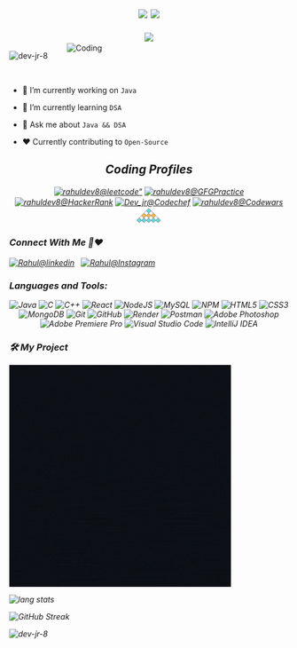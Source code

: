 

<h1 align="center"> <img src="https://media.giphy.com/media/hvRJCLFzcasrR4ia7z/giphy.gif" width="38px">
<a><img src="https://readme-typing-svg.demolab.com?font=Google+Sans&weight=500&size=34&duration=4000&pause=1500&color=C9D1D9&vCenter=true&width=350&height=40&lines=Vanakkam%2C+I'm+Rahul;Hello%2C+I'm+Rahul;Hola%2C+I'm+Rahul;Bonjour%2C+I'm+Rahul"/></a></h1>

<div align="center">
<a ><img src="https://readme-typing-svg.demolab.com?font=&pause=1000&color=F70909&center=true&width=700&lines=An+Undergraduate+Student%2C+Always+keen+to+Learn+New+Technologies;%E2%9D%A4%EF%B8%8FData+Structures+and+Algorithms%E2%9D%A4%EF%B8%8F;%F0%9F%92%AC+Java+%7C+C+%F0%9F%92%AC;%F0%9F%9B%A0%EF%B8%8F+STUNNING+SPARK+%F0%9F%9B%A0%EF%B8%8F;Open+Source+%E2%9D%A4%EF%B8%8F" /></a>
</div>

<img align="right" alt="Coding" width="400" src="https://freesvg.org/img/computers.png">

<p align="left"> <img src="https://komarev.com/ghpvc/?username=dev-jr-8&label=Profile%20views&color=0e75b6&style=flat" alt="dev-jr-8" /> </p>

<p align="left"> <a href="https://twitter.com/" target="blank"><img src="https://img.shields.io/twitter/follow/?logo=twitter&style=for-the-badge" alt="" /></a> </p>

- 🔭 I’m currently working on `Java` 

- 🌱 I’m currently learning `DSA` 

- 💬 Ask me about `Java && DSA`

- ❤️ Currently contributing to `Open-Source`


<div align = "center">
 <h2><i>Coding Profiles</h2>
   <a href="https://leetcode.com/rahuldev8/" target="blank"><img align="center" src="https://leetcode.com/static/images/LeetCode_logo_rvs.png" alt=rahuldev8@leetcode" width="50" /></a>
<a href="https://auth.geeksforgeeks.org/user/rahuldev8" target="blank"><img align="center" src="https://img.icons8.com/color/480/GeeksforGeeks.png" alt="rahuldev8@GFGPractice" width="50" /></a>
<a href="https://www.hackerrank.com/rahuldev8" target="blank"><img align="center" src="https://upload.wikimedia.org/wikipedia/commons/thumb/4/40/HackerRank_Icon-1000px.png/800px-HackerRank_Icon-1000px.png" alt="rahuldev8@HackerRank" width="50" /></a>
 <a href="https://www.codechef.com/users/dev_jr" target="blank"><img align="center" src="https://avatars.githubusercontent.com/u/11960354?v=4" alt="Dev_jr@Codechef" width="50" /></a>
  <a href="https://www.codewars.com/users/rahuldev8" target="blank"><img align="center" src="https://docs.codewars.com/logo.svg" alt="rahuldev8@Codewars" width="45" /></a>
  <a href="https://www.interviewbit.com/profile/rahuldev8" target="blank"><img align="center" src="Images/interview_bit_logo.png" alt="rahuldev8@InterviewBit" width="50" /></a>
 </div>


  <h3>Connect With Me 💬❤</h3>
  <a href="https://www.linkedin.com/in/rahul-sundararaj-016536214/" target="blank"><img align="center" src="https://upload.wikimedia.org/wikipedia/commons/thumb/f/f8/LinkedIn_icon_circle.svg/1200px-LinkedIn_icon_circle.svg.png" alt="Rahul@linkedin" width="45" height="45" /></a> &nbsp
  <a href="https://www.instagram.com/simplyrahul8/" target="blank"><img align="center" src="https://upload.wikimedia.org/wikipedia/commons/thumb/a/a5/Instagram_icon.png/2048px-Instagram_icon.png" alt="Rahul@Instagram" width="45" height="45" /></a>


 <div align = "center">
<h3 align="left">Languages and Tools:</h3>

![Java](https://img.shields.io/badge/java-%23ED8B00.svg?style=for-the-badge&logo=java&logoColor=white)
![C](https://img.shields.io/badge/c-%2300599C.svg?style=for-the-badge&logo=c&logoColor=white)
![C++](https://img.shields.io/badge/c++-%2300599C.svg?style=for-the-badge&logo=c%2B%2B&logoColor=white)
![React](https://img.shields.io/badge/react-%2320232a.svg?style=for-the-badge&logo=react&logoColor=%2361DAFB)
![NodeJS](https://img.shields.io/badge/node.js-6DA55F?style=for-the-badge&logo=node.js&logoColor=white)
![MySQL](https://img.shields.io/badge/mysql-%2300f.svg?style=for-the-badge&logo=mysql&logoColor=white)
![NPM](https://img.shields.io/badge/NPM-%23CB3837.svg?style=for-the-badge&logo=npm&logoColor=white)
![HTML5](https://img.shields.io/badge/html5-%23E34F26.svg?style=for-the-badge&logo=html5&logoColor=white)
![CSS3](https://img.shields.io/badge/css3-%231572B6.svg?style=for-the-badge&logo=css3&logoColor=white)
![MongoDB](https://img.shields.io/badge/MongoDB-%234ea94b.svg?style=for-the-badge&logo=mongodb&logoColor=white)
![Git](https://img.shields.io/badge/git-%23F05033.svg?style=for-the-badge&logo=git&logoColor=white)
![GitHub](https://img.shields.io/badge/github-%23121011.svg?style=for-the-badge&logo=github&logoColor=white)
![Render](https://img.shields.io/badge/Render-%46E3B7.svg?style=for-the-badge&logo=render&logoColor=white)
![Postman](https://img.shields.io/badge/Postman-FF6C37?style=for-the-badge&logo=postman&logoColor=white)
![Adobe Photoshop](https://img.shields.io/badge/adobe%20photoshop-%2331A8FF.svg?style=for-the-badge&logo=adobe%20photoshop&logoColor=white)
![Adobe Premiere Pro](https://img.shields.io/badge/Adobe%20Premiere%20Pro-9999FF.svg?style=for-the-badge&logo=Adobe%20Premiere%20Pro&logoColor=white)
![Visual Studio Code](https://img.shields.io/badge/Visual%20Studio%20Code-0078d7.svg?style=for-the-badge&logo=visual-studio-code&logoColor=white)
![IntelliJ IDEA](https://img.shields.io/badge/IntelliJIDEA-000000.svg?style=for-the-badge&logo=intellij-idea&logoColor=white)
  </div>

### 🛠️ My Project
<a href="https://stunning-spark.onrender.com/" target="_blank"> <img alt="Stunning Spark" src="Images/Stunning_Spark_Git_Animated_Gif.gif" height="400" width="400" align="center"> </a>

<p align="left">
<img alt="lang stats" src="https://github-readme-stats.vercel.app/api/top-langs/?username=rahuldev8&layout=compact&hide_border=true&bg_color=1b2731&text_color=ebdfe2&title_color=eb1622&langs_count=10&hide=procfile&exclude_repo=dice,blog">
</p>

![GitHub Streak](https://github-readme-streak-stats.herokuapp.com?user=rahuldev8&theme=blue-green&hide_border=true&date_format=M%20j%5B%2C%20Y%5D&fire=DDB707)


<p>&nbsp;<img align="left" src="https://github-readme-stats.vercel.app/api?username=rahuldev8&show_icons=true&locale=en&theme=blue-green&hide_border=true" alt="dev-jr-8" /></p>

